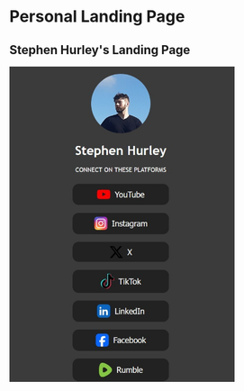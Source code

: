 # Personal Landing Page
## Stephen Hurley's Landing Page
<img src="Readme/Front_end.jpg" width="400"/>
